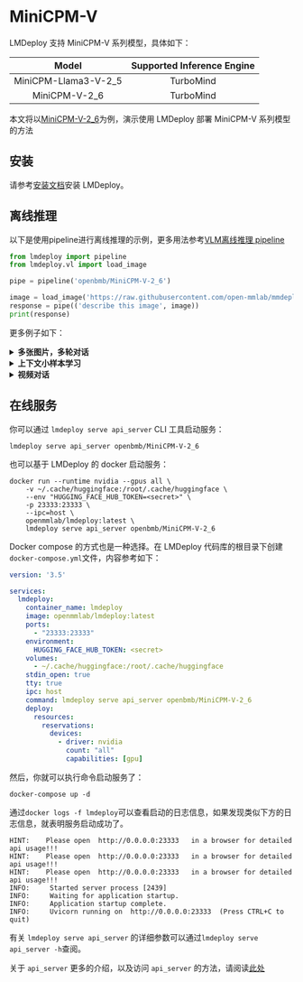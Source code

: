 # MiniCPM-V

LMDeploy 支持 MiniCPM-V 系列模型，具体如下：

|        Model         | Supported Inference Engine |
| :------------------: | :------------------------: |
| MiniCPM-Llama3-V-2_5 |         TurboMind          |
|    MiniCPM-V-2_6     |         TurboMind          |

本文将以[MiniCPM-V-2_6](https://huggingface.co/openbmb/MiniCPM-V-2_6)为例，演示使用 LMDeploy 部署 MiniCPM-V 系列模型的方法

## 安装

请参考[安装文档](../get_started/installation.md)安装 LMDeploy。

## 离线推理

以下是使用pipeline进行离线推理的示例，更多用法参考[VLM离线推理 pipeline](./vl_pipeline.md)

```python
from lmdeploy import pipeline
from lmdeploy.vl import load_image

pipe = pipeline('openbmb/MiniCPM-V-2_6')

image = load_image('https://raw.githubusercontent.com/open-mmlab/mmdeploy/main/tests/data/tiger.jpeg')
response = pipe(('describe this image', image))
print(response)
```

更多例子如下：

<details>
  <summary>
    <b>多张图片，多轮对话</b>
  </summary>

```python
from lmdeploy import pipeline, GenerationConfig

pipe = pipeline('openbmb/MiniCPM-V-2_6', log_level='INFO')
messages = [
    dict(role='user', content=[
        dict(type='text', text='Describe the two images in detail.'),
        dict(type='image_url', image_url=dict(max_slice_nums=9, url='https://raw.githubusercontent.com/OpenGVLab/InternVL/main/internvl_chat/examples/image1.jpg')),
        dict(type='image_url', image_url=dict(max_slice_nums=9, url='https://raw.githubusercontent.com/OpenGVLab/InternVL/main/internvl_chat/examples/image2.jpg'))
    ])
]
out = pipe(messages, gen_config=GenerationConfig(top_k=1))
print(out.text)

messages.append(dict(role='assistant', content=out.text))
messages.append(dict(role='user', content='What are the similarities and differences between these two images.'))
out = pipe(messages, gen_config=GenerationConfig(top_k=1))
print(out.text)
```

</details>

<details>
  <summary>
    <b>上下文小样本学习</b>
  </summary>

```python
from lmdeploy import pipeline, GenerationConfig

pipe = pipeline('openbmb/MiniCPM-V-2_6', log_level='INFO')

question = "production date"
messages = [
    dict(role='user', content=[
        dict(type='text', text=question),
        dict(type='image_url', image_url=dict(url='example1.jpg')),
    ]),
    dict(role='assistant', content='2023.08.04'),
    dict(role='user', content=[
        dict(type='text', text=question),
        dict(type='image_url', image_url=dict(url='example2.jpg')),
    ]),
    dict(role='assistant', content='2007.04.24'),
    dict(role='user', content=[
        dict(type='text', text=question),
        dict(type='image_url', image_url=dict(url='test.jpg')),
    ])
]
out = pipe(messages, gen_config=GenerationConfig(top_k=1))
print(out.text)
```

</details>

<details>
  <summary>
    <b>视频对话</b>
  </summary>

```python
from lmdeploy import pipeline, GenerationConfig
from lmdeploy.vl.utils import encode_image_base64
import torch
from PIL import Image
from transformers import AutoModel, AutoTokenizer
from decord import VideoReader, cpu    # pip install decord

pipe = pipeline('openbmb/MiniCPM-V-2_6', log_level='INFO')

MAX_NUM_FRAMES=64 # if cuda OOM set a smaller number
def encode_video(video_path):
    def uniform_sample(l, n):
        gap = len(l) / n
        idxs = [int(i * gap + gap / 2) for i in range(n)]
        return [l[i] for i in idxs]
    vr = VideoReader(video_path, ctx=cpu(0))
    sample_fps = round(vr.get_avg_fps() / 1)  # FPS
    frame_idx = [i for i in range(0, len(vr), sample_fps)]
    if len(frame_idx) > MAX_NUM_FRAMES:
        frame_idx = uniform_sample(frame_idx, MAX_NUM_FRAMES)
    frames = vr.get_batch(frame_idx).asnumpy()
    frames = [Image.fromarray(v.astype('uint8')) for v in frames]
    print('num frames:', len(frames))
    return frames

video_path="video_test.mp4"
frames = encode_video(video_path)
question = "Describe the video"

content=[dict(type='text', text=question)]
for frame in frames:
    content.append(dict(type='image_url', image_url=dict(use_image_id=False, max_slice_nums=2,
        url=f'data:image/jpeg;base64,{encode_image_base64(frame)}')))

messages = [dict(role='user', content=content)]
out = pipe(messages, gen_config=GenerationConfig(top_k=1))
print(out.text)
```

</details>

## 在线服务

你可以通过 `lmdeploy serve api_server` CLI 工具启动服务：

```shell
lmdeploy serve api_server openbmb/MiniCPM-V-2_6
```

也可以基于 LMDeploy 的 docker 启动服务：

```shell
docker run --runtime nvidia --gpus all \
    -v ~/.cache/huggingface:/root/.cache/huggingface \
    --env "HUGGING_FACE_HUB_TOKEN=<secret>" \
    -p 23333:23333 \
    --ipc=host \
    openmmlab/lmdeploy:latest \
    lmdeploy serve api_server openbmb/MiniCPM-V-2_6
```

Docker compose 的方式也是一种选择。在 LMDeploy 代码库的根目录下创建`docker-compose.yml`文件，内容参考如下：

```yaml
version: '3.5'

services:
  lmdeploy:
    container_name: lmdeploy
    image: openmmlab/lmdeploy:latest
    ports:
      - "23333:23333"
    environment:
      HUGGING_FACE_HUB_TOKEN: <secret>
    volumes:
      - ~/.cache/huggingface:/root/.cache/huggingface
    stdin_open: true
    tty: true
    ipc: host
    command: lmdeploy serve api_server openbmb/MiniCPM-V-2_6
    deploy:
      resources:
        reservations:
          devices:
            - driver: nvidia
              count: "all"
              capabilities: [gpu]
```

然后，你就可以执行命令启动服务了：

```shell
docker-compose up -d
```

通过`docker logs -f lmdeploy`可以查看启动的日志信息，如果发现类似下方的日志信息，就表明服务启动成功了。

```text
HINT:    Please open  http://0.0.0.0:23333   in a browser for detailed api usage!!!
HINT:    Please open  http://0.0.0.0:23333   in a browser for detailed api usage!!!
HINT:    Please open  http://0.0.0.0:23333   in a browser for detailed api usage!!!
INFO:     Started server process [2439]
INFO:     Waiting for application startup.
INFO:     Application startup complete.
INFO:     Uvicorn running on  http://0.0.0.0:23333  (Press CTRL+C to quit)
```

有关 `lmdeploy serve api_server` 的详细参数可以通过`lmdeploy serve api_server -h`查阅。

关于 `api_server` 更多的介绍，以及访问 `api_server` 的方法，请阅读[此处](api_server_vl.md)
